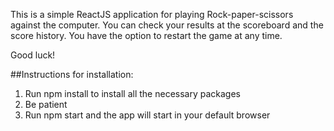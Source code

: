 This is a simple ReactJS application for playing Rock-paper-scissors against the computer. You can check your results at the scoreboard and the score history. You have the option to restart the game at any time.

Good luck!

##Instructions for installation:

1. Run npm install to install all the necessary packages
2. Be patient
3. Run npm start and the app will start in your default browser